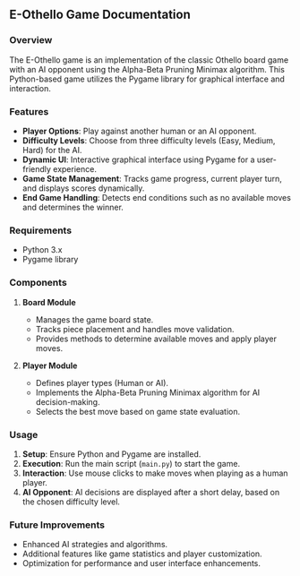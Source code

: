 ## E-Othello Game Documentation

### Overview

The E-Othello game is an implementation of the classic Othello board game with an AI opponent using the Alpha-Beta Pruning Minimax algorithm. This Python-based game utilizes the Pygame library for graphical interface and interaction.

### Features

- **Player Options**: Play against another human or an AI opponent.
- **Difficulty Levels**: Choose from three difficulty levels (Easy, Medium, Hard) for the AI.
- **Dynamic UI**: Interactive graphical interface using Pygame for a user-friendly experience.
- **Game State Management**: Tracks game progress, current player turn, and displays scores dynamically.
- **End Game Handling**: Detects end conditions such as no available moves and determines the winner.

### Requirements

- Python 3.x
- Pygame library

### Components

1. **Board Module**
   - Manages the game board state.
   - Tracks piece placement and handles move validation.
   - Provides methods to determine available moves and apply player moves.

2. **Player Module**
   - Defines player types (Human or AI).
   - Implements the Alpha-Beta Pruning Minimax algorithm for AI decision-making.
   - Selects the best move based on game state evaluation.

### Usage

1. **Setup**: Ensure Python and Pygame are installed.
2. **Execution**: Run the main script (`main.py`) to start the game.
3. **Interaction**: Use mouse clicks to make moves when playing as a human player.
4. **AI Opponent**: AI decisions are displayed after a short delay, based on the chosen difficulty level.

### Future Improvements

- Enhanced AI strategies and algorithms.
- Additional features like game statistics and player customization.
- Optimization for performance and user interface enhancements.

